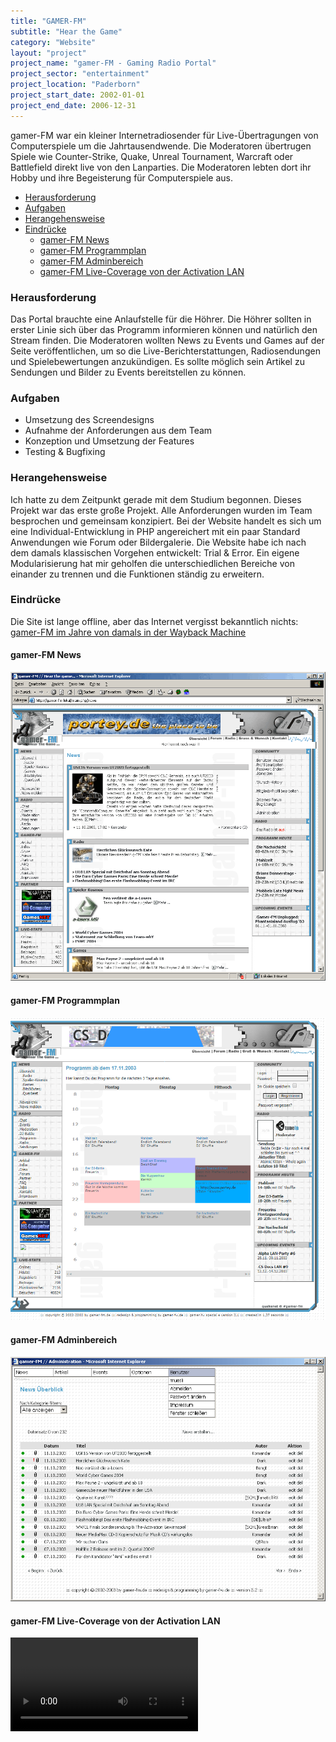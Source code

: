 ```yaml
---
title: "GAMER-FM"
subtitle: "Hear the Game"
category: "Website"
layout: "project"
project_name: "gamer-FM - Gaming Radio Portal"
project_sector: "entertainment"
project_location: "Paderborn"
project_start_date: 2002-01-01
project_end_date: 2006-12-31
---
```


gamer-FM war ein kleiner Internetradiosender für Live-Übertragungen von Computerspiele um die Jahrtausendwende. Die Moderatoren übertrugen Spiele wie Counter-Strike, Quake, Unreal Tournament, Warcraft oder Battlefield direkt live von den Lanparties. Die Moderatoren lebten dort ihr Hobby und ihre Begeisterung für Computerspiele aus.

- [Herausforderung](#herausforderung)
- [Aufgaben](#aufgaben)
- [Herangehensweise](#herangehensweise)
- [Eindrücke](#eindr%C3%BCcke)
  - [gamer-FM News](#gamer-fm-news)
  - [gamer-FM Programmplan](#gamer-fm-programmplan)
  - [gamer-FM Adminbereich](#gamer-fm-adminbereich)
  - [gamer-FM Live-Coverage von der Activation LAN](#gamer-fm-live-coverage-von-der-activation-lan)


### Herausforderung

Das Portal brauchte eine Anlaufstelle für die Höhrer. Die Höhrer sollten in erster Linie sich über das Programm informieren können und natürlich den Stream finden. Die Moderatoren wollten News zu Events und Games auf der Seite veröffentlichen, um so die Live-Berichterstattungen, Radiosendungen und Spielebewertungen anzukündigen. Es sollte möglich sein Artikel zu Sendungen und Bilder zu Events bereitstellen zu können.

### Aufgaben

- Umsetzung des Screendesigns
- Aufnahme der Anforderungen aus dem Team
- Konzeption und Umsetzung der Features
- Testing & Bugfixing

### Herangehensweise

Ich hatte zu dem Zeitpunkt gerade mit dem Studium begonnen. Dieses Projekt war das erste große Projekt. Alle Anforderungen wurden im Team besprochen und gemeinsam konzipiert. Bei der Website handelt es sich um eine Individual-Entwicklung in PHP angereichert mit ein paar Standard Anwendungen wie Forum oder Bildergalerie. Die Website habe ich nach dem damals klassischen Vorgehen entwickelt: Trial & Error. Ein eigene Modularisierung hat mir geholfen die unterschiedlichen Bereiche von einander zu trennen und die Funktionen ständig zu erweitern.

### Eindrücke

Die Site ist lange offline, aber das Internet vergisst bekanntlich nichts: [gamer-FM im Jahre von damals in der Wayback Machine](https://web.archive.org/web/20050211221917/http://www.gamer-fm.de/main.php/news)

#### gamer-FM News

![gamer-FM News](/assets/gamer-fm-2004/gamer-fm-newsbereich.png)

#### gamer-FM Programmplan

![gamer-FM Programmplan](/assets/gamer-fm-2004/gamer-fm-programmplan.png)

#### gamer-FM Adminbereich

![gamer-FM Adminbereich](/assets/gamer-fm-2004/gamer-fm-adminbereich.png)

#### gamer-FM Live-Coverage von der Activation LAN

<video controls="controls" autoplay="autoplay">
  <source src="/assets/gamer-fm-2004/gamer-fm-on-actilan.webm" type="video/webm" />
</video>



